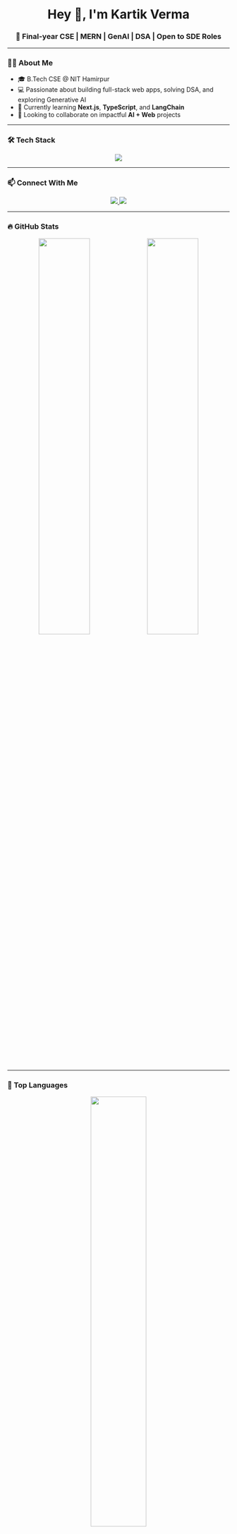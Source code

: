 <h1 align="center">Hey 👋, I'm Kartik Verma</h1>
<h3 align="center">🚀 Final-year CSE | MERN | GenAI | DSA | Open to SDE Roles</h3>

---

### 🧑‍💻 About Me

- 🎓 B.Tech CSE @ NIT Hamirpur  
- 💻 Passionate about building full-stack web apps, solving DSA, and exploring Generative AI  
- 🌱 Currently learning **Next.js**, **TypeScript**, and **LangChain**   
- 🤝 Looking to collaborate on impactful **AI + Web** projects

---

### 🛠️ Tech Stack

<p align="center">
  <img src="https://skillicons.dev/icons?i=cpp,js,ts,html,css,nodejs,express,react,nextjs,mongodb,firebase,tailwind,git,github,vscode" />
</p>

---

### 📫 Connect With Me

<p align="center">
  <a href="https://www.linkedin.com/in/kartik-verma1902/" target="_blank">
    <img src="https://img.shields.io/badge/LinkedIn-blue?style=for-the-badge&logo=linkedin&logoColor=white" />
  </a>
  <a href="mailto:kartik1928verma@gmail.com">
    <img src="https://img.shields.io/badge/Gmail-D14836?style=for-the-badge&logo=gmail&logoColor=white" />
  </a>
</p>

---

### 🔥 GitHub Stats

<p align="center">
  <img src="https://github-readme-stats.vercel.app/api?username=kartik19-bit&show_icons=true&theme=tokyonight&hide_border=true" width="48%" />
  <img src="https://github-readme-streak-stats.herokuapp.com/?user=kartik19-bit&theme=tokyonight&hide_border=true" width="48%" />
</p>


---

### 📌 Top Languages

<p align="center">
  <img src="https://github-readme-stats.vercel.app/api/top-langs/?username=kartik19-bit&layout=compact&theme=tokyonight&hide_border=true" width="50%" />
</p>


---

### 🏆 GitHub Trophies

<p align="center">
  <img src="https://github-profile-trophy.vercel.app/?username=kartik19-bit&theme=tokyonight&row=1&column=7" />
</p>

---

### 📖 Currently Exploring
  
- 🧠 **GenAI with LangChain**, OpenAI APIs
- 🧩 Problem-solving via DSA 

---

> _“Consistency is more important than intensity.” — James Clear_

---
